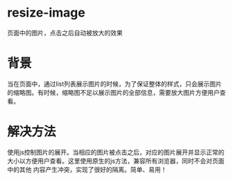# resize-image
页面中的图片，点击之后自动被放大的效果

# 背景
当在页面中，通过list列表展示图片的时候，为了保证整体的样式，只会展示图片的缩略图。有时候，缩略图不足以展示图片的全部信息，需要放大图片方便用户查看。

# 解决方法
使用js控制图片的展开。当相应的图片被点击之后，对应的图片展开并显示正常的大小以方便用户查看。这里使用原生的js方法，兼容所有浏览器，同时不会对页面中的其他
内容产生冲突，实现了很好的隔离。简单、易用！
